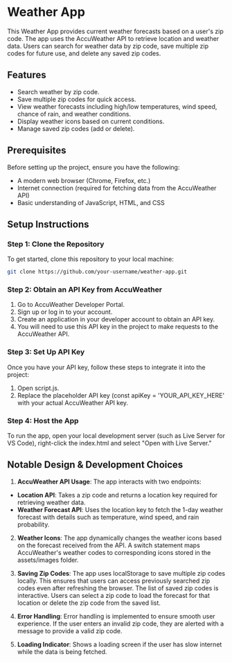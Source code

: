 # Weather App

This Weather App provides current weather forecasts based on a user's zip code. The app uses the AccuWeather API to retrieve location and weather data. Users can search for weather data by zip code, save multiple zip codes for future use, and delete any saved zip codes.

## Features

- Search weather by zip code.
- Save multiple zip codes for quick access.
- View weather forecasts including high/low temperatures, wind speed, chance of rain, and weather conditions.
- Display weather icons based on current conditions.
- Manage saved zip codes (add or delete).

## Prerequisites

Before setting up the project, ensure you have the following:

- A modern web browser (Chrome, Firefox, etc.)
- Internet connection (required for fetching data from the AccuWeather API)
- Basic understanding of JavaScript, HTML, and CSS

## Setup Instructions

### Step 1: Clone the Repository

To get started, clone this repository to your local machine:

```bash
git clone https://github.com/your-username/weather-app.git
```

### Step 2: Obtain an API Key from AccuWeather

1. Go to AccuWeather Developer Portal.
2. Sign up or log in to your account.
3. Create an application in your developer account to obtain an API key.
4. You will need to use this API key in the project to make requests to the AccuWeather API.

### Step 3: Set Up API Key

Once you have your API key, follow these steps to integrate it into the project:

1. Open script.js.
2. Replace the placeholder API key (const apiKey = 'YOUR_API_KEY_HERE' with your actual AccuWeather API key.

### Step 4: Host the App
To run the app, open your local development server (such as Live Server for VS Code), right-click the index.html and select "Open with Live Server."

## Notable Design & Development Choices
1. **AccuWeather API Usage**:
The app interacts with two endpoints:

- **Location API**: Takes a zip code and returns a location key required for retrieving weather data.
- **Weather Forecast API**: Uses the location key to fetch the 1-day weather forecast with details such as temperature, wind speed, and rain probability.

2. **Weather Icons**:
The app dynamically changes the weather icons based on the forecast received from the API. A switch statement maps AccuWeather's weather codes to corresponding icons stored in the assets/images folder.

3. **Saving Zip Codes**:
The app uses localStorage to save multiple zip codes locally. This ensures that users can access previously searched zip codes even after refreshing the browser. The list of saved zip codes is interactive. Users can select a zip code to load the forecast for that location or delete the zip code from the saved list.

4. **Error Handling**:
Error handling is implemented to ensure smooth user experience. If the user enters an invalid zip code, they are alerted with a message to provide a valid zip code.

5. **Loading Indicator**:
Shows a loading screen if the user has slow internet while the data is being fetched.
